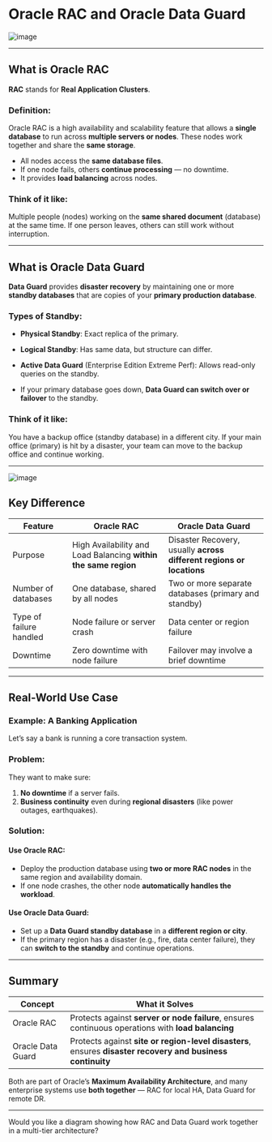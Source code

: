 # **Oracle RAC** and **Oracle Data Guard**

![image](https://github.com/user-attachments/assets/21df57cf-7eed-49e2-8068-83b4ab29377d)



---

## What is Oracle RAC

**RAC** stands for **Real Application Clusters**.

### Definition:
Oracle RAC is a high availability and scalability feature that allows a **single database** to run across **multiple servers or nodes**. These nodes work together and share the **same storage**.

- All nodes access the **same database files**.
- If one node fails, others **continue processing** — no downtime.
- It provides **load balancing** across nodes.

### Think of it like:
Multiple people (nodes) working on the **same shared document** (database) at the same time. If one person leaves, others can still work without interruption.

---

## What is Oracle Data Guard

**Data Guard** provides **disaster recovery** by maintaining one or more **standby databases** that are copies of your **primary production database**.

### Types of Standby:
- **Physical Standby**: Exact replica of the primary.
- **Logical Standby**: Has same data, but structure can differ.
- **Active Data Guard** (Enterprise Edition Extreme Perf): Allows read-only queries on the standby.

- If your primary database goes down, **Data Guard can switch over or failover** to the standby.

### Think of it like:
You have a backup office (standby database) in a different city. If your main office (primary) is hit by a disaster, your team can move to the backup office and continue working.

---

![image](https://github.com/user-attachments/assets/a08ea2fe-26e1-4b88-8cc5-3012048d4a12)


## Key Difference

| Feature | Oracle RAC | Oracle Data Guard |
|--------|-------------|-------------------|
| Purpose | High Availability and Load Balancing **within the same region** | Disaster Recovery, usually **across different regions or locations** |
| Number of databases | One database, shared by all nodes | Two or more separate databases (primary and standby) |
| Type of failure handled | Node failure or server crash | Data center or region failure |
| Downtime | Zero downtime with node failure | Failover may involve a brief downtime |

---

## Real-World Use Case

### Example: A Banking Application

Let’s say a bank is running a core transaction system.

### Problem:
They want to make sure:
1. **No downtime** if a server fails.
2. **Business continuity** even during **regional disasters** (like power outages, earthquakes).

### Solution:

#### Use Oracle RAC:
- Deploy the production database using **two or more RAC nodes** in the same region and availability domain.
- If one node crashes, the other node **automatically handles the workload**.

#### Use Oracle Data Guard:
- Set up a **Data Guard standby database** in a **different region or city**.
- If the primary region has a disaster (e.g., fire, data center failure), they can **switch to the standby** and continue operations.

---

## Summary

| Concept | What it Solves |
|--------|------------------|
| Oracle RAC | Protects against **server or node failure**, ensures continuous operations with **load balancing** |
| Oracle Data Guard | Protects against **site or region-level disasters**, ensures **disaster recovery and business continuity** |

Both are part of Oracle’s **Maximum Availability Architecture**, and many enterprise systems use **both together** — RAC for local HA, Data Guard for remote DR.

---

Would you like a diagram showing how RAC and Data Guard work together in a multi-tier architecture?
